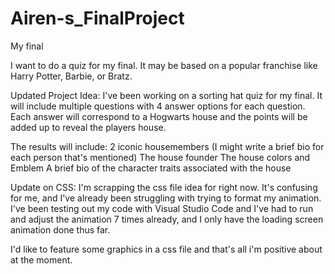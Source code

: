 # Airen-s_FinalProject
My final

I want to do a quiz for my final. It may be based on a popular franchise like Harry Potter, Barbie, or Bratz.

Updated Project Idea: I've been working on a sorting hat quiz for my final. It will include multiple questions with 4 answer options for each question. Each answer will correspond to a Hogwarts house and the points will be added up to reveal the players house. 

The results will include:
2 iconic housemembers (I might write a brief bio for each person that's mentioned)
The house founder
The house colors and Emblem
A brief bio of the character traits associated with the house
  
Update on CSS: I'm scrapping the css file idea for right now. It's confusing for me, and I've already been struggling with trying to format my animation. I've been testing out
my code with Visual Studio Code and I've had to run and adjust the animation 7 times already, and I only have the loading screen animation done thus far. 

I'd like to feature some graphics in a css file and that's all i'm positive about at the moment.
